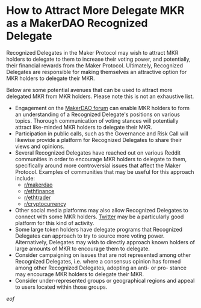 # How to Attract More Delegate MKR as a MakerDAO Recognized Delegate

Recognized Delegates in the Maker Protocol may wish to attract MKR holders to delegate to them to increase their voting power, and potentially, their financial rewards from the Maker Protocol. Ultimately, Recognized Delegates are responsible for making themselves an attractive option for MKR holders to delegate their MKR.

Below are some potential avenues that can be used to attract more delegated MKR from MKR holders. Please note this is not an exhaustive list.

* Engagement on the [MakerDAO forum](https://forum.makerdao.com/) can enable MKR holders to form an understanding of a Recognized Delegate's positions on various topics. Thorough communication of voting stances will potentially attract like-minded MKR holders to delegate their MKR.
* Participation in public calls, such as the Governance and Risk Call will likewise provide a platform for Recognized Delegates to share their views and opinions.
* Several Recognized Delegates have reached out on various Reddit communities in order to encourage MKR holders to delegate to them, specifically around more controversial issues that affect the Maker Protocol. Examples of communities that may be useful for this approach include:
    * [r/makerdao](https://www.reddit.com/r/MakerDAO/)
    * [r/ethfinance](https://www.reddit.com/r/ethfinance/)
    * [r/ethtrader](https://www.reddit.com/r/ethtrader/)
    * [r/cryptocurrency](https://www.reddit.com/r/cryptocurrency/)
* Other social media platforms may also allow Recognized Delegates to connect with some MKR holders. [Twitter](https://twitter.com/) may be a particularly good platform for this kind of activity.
* Some large token holders have delegate programs that Recognized Delegates can approach to try to source more voting power. Alternatively, Delegates may wish to directly approach known holders of large amounts of MKR to encourage them to delegate.
* Consider campaigning on issues that are not represented among other Recognized Delegates, i.e. where a consensus opinion has formed among other Recognized Delegates, adopting an anti- or pro- stance may encourage MKR holders to delegate their MKR.
* Consider under-represented groups or geographical regions and appeal to users located within those groups.

$eof$